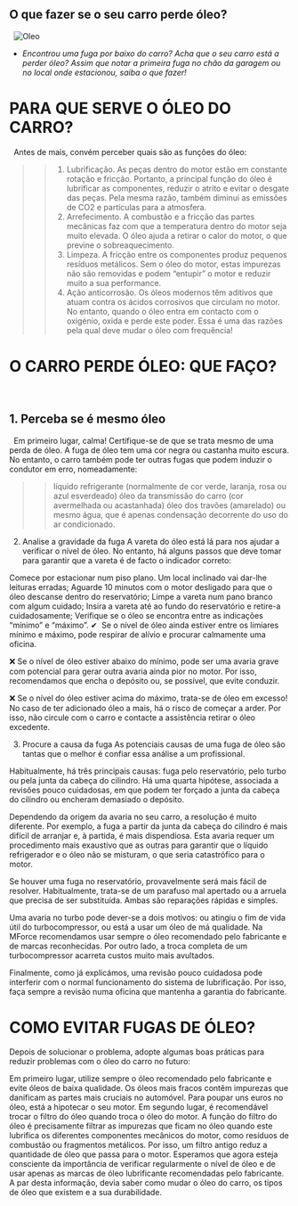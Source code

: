 ## O que fazer se o seu carro perde óleo?
&nbsp;
![Oleo](https://www.oficinasmforce.pt/uploads/subcanais2/dreamstime_xl_154358115.jpg)

- *Encontrou uma fuga por baixo do carro? Acha que o seu carro está a perder óleo? Assim que notar a primeira fuga no chão da garagem ou no local onde estacionou, saiba o que fazer!*

# PARA QUE SERVE O ÓLEO DO CARRO? 
&nbsp;
Antes de mais, convém perceber quais são as funções do óleo:
&nbsp;
>> 1. Lubrificação. As peças dentro do motor estão em constante rotação e fricção. Portanto, a principal função do óleo é lubrificar as componentes, reduzir o atrito e evitar o desgate das peças. Pela mesma razão, também diminui as emissões de CO2 e partículas para a atmosfera.
&nbsp;
>> 2. Arrefecimento. A combustão e a fricção das partes mecânicas faz com que a temperatura dentro do motor seja muito elevada. O óleo ajuda a retirar o calor do motor, o que previne o sobreaquecimento.
&nbsp;
>> 3. Limpeza. A fricção entre os componentes produz pequenos resíduos metálicos. Sem o óleo do motor, estas impurezas não são removidas e podem “entupir” o motor e reduzir muito a sua performance.
&nbsp;
>> 4. Ação anticorrosão. Os óleos modernos têm aditivos que atuam contra os ácidos corrosivos que circulam no motor. No entanto, quando o óleo entra em contacto com o oxigénio, oxida e perde este poder. Essa é uma das razões pela qual deve mudar o óleo com frequência!
&nbsp;
&nbsp;
# O CARRO PERDE ÓLEO: QUE FAÇO?
&nbsp;
## 1. Perceba se é mesmo óleo
&nbsp;
Em primeiro lugar, calma! Certifique-se de que se trata mesmo de uma perda de óleo. A fuga de óleo tem uma cor negra ou castanha muito escura. No entanto, o carro também pode ter outras fugas que podem induzir o condutor em erro, nomeadamente: 
&nbsp;
>> líquido refrigerante (normalmente de cor verde, laranja, rosa ou azul esverdeado)
>> óleo da transmissão do carro (cor avermelhada ou acastanhada)
>> óleo dos travões (amarelado)
>> ou mesmo água, que é apenas condensação decorrente do uso do ar condicionado.
 

2. Analise a gravidade da fuga
A vareta do óleo está lá para nos ajudar a verificar o nível de óleo. No entanto, há alguns passos que deve tomar para garantir que a vareta é de facto o indicador correto:

Comece por estacionar num piso plano. Um local inclinado vai dar-lhe leituras erradas;
Aguarde 10 minutos com o motor desligado para que o óleo descanse dentro do reservatório;
Limpe a vareta num pano branco com algum cuidado;
Insira a vareta até ao fundo do reservatório e retire-a cuidadosamente;
Verifique se o óleo se encontra entre as indicações “mínimo” e “máximo”.
✔ ️ Se o nível de óleo ainda estiver entre os limiares mínimo e máximo, pode respirar de alívio e procurar calmamente uma oficina.

❌ Se o nível de óleo estiver abaixo do mínimo, pode ser uma avaria grave com potencial para gerar outra avaria ainda pior no motor. Por isso, recomendamos que encha o depósito ou, se possível, que evite conduzir. 

❌ Se o nível do óleo estiver acima do máximo, trata-se de óleo em excesso! No caso de ter adicionado óleo a mais, há o risco de começar a arder. Por isso, não circule com o carro e contacte a assistência retirar o óleo excedente.

 

3. Procure a causa da fuga
As potenciais causas de uma fuga de óleo são tantas que o melhor é confiar essa análise a um profissional.

Habitualmente, há três principais causas: fuga pelo reservatório, pelo turbo ou pela junta da cabeça do cilindro. Há uma quarta hipótese, associada a revisões pouco cuidadosas, em que podem ter forçado a junta da cabeça do cilindro ou encheram demasiado o depósito. 

Dependendo da origem da avaria no seu carro, a resolução é muito diferente.  Por exemplo, a fuga a partir da junta da cabeça do cilindro é mais difícil de arranjar e, à partida, é mais dispendiosa. Esta avaria requer um procedimento mais exaustivo que as outras para garantir que o líquido refrigerador e o óleo não se misturam, o que seria catastrófico para o motor.

Se houver uma fuga no reservatório, provavelmente será mais fácil de resolver. Habitualmente, trata-se de um parafuso mal apertado ou a arruela que precisa de ser substituída. Ambas são reparações rápidas e simples.

Uma avaria no turbo pode dever-se a dois motivos: ou atingiu o fim de vida útil do turbocompressor, ou está a usar um óleo de má qualidade. Na MForce recomendamos usar sempre o óleo recomendado pelo fabricante e de marcas reconhecidas. Por outro lado, a troca completa de um turbocompressor acarreta custos muito mais avultados.

Finalmente, como já explicámos, uma revisão pouco cuidadosa pode interferir com o normal funcionamento do sistema de lubrificação. Por isso, faça sempre a revisão numa oficina que mantenha a garantia do fabricante.

# COMO EVITAR FUGAS DE ÓLEO? 

Depois de solucionar o problema, adopte algumas boas práticas para reduzir problemas com o óleo do carro no futuro:

Em primeiro lugar, utilize sempre o óleo recomendado pelo fabricante e evite óleos de baixa qualidade. Os óleos mais fracos contêm impurezas que danificam as partes mais cruciais no automóvel. Para poupar uns euros no óleo, está a hipotecar o seu motor.
Em segundo lugar, é recomendável trocar o filtro do óleo quando troca o óleo do motor. A função do filtro do óleo é precisamente filtrar as impurezas que ficam no óleo quando este lubrifica os diferentes componentes mecânicos do motor, como resíduos de combustão ou fragmentos metálicos. Por isso, um filtro antigo reduz a quantidade de óleo que passa para o motor.
Esperamos que agora esteja consciente da importância de verificar regularmente o nível de óleo e de usar apenas as marcas de óleo lubrificante recomendadas pelo fabricante. A par desta informação, devia saber como mudar o óleo do carro, os tipos de óleo que existem e a sua durabilidade. 